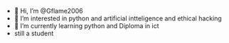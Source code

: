 - 👋 Hi, I’m @Gflame2006
- 👀 I’m interested in python and artificial intteligence and ethical hacking 
- 🌱 I’m currently learning python and Diploma in ict 
-  still a student 

